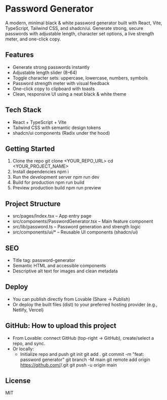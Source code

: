 # Password Generator

A modern, minimal black & white password generator built with React, Vite, TypeScript, Tailwind CSS, and shadcn/ui. Generate strong, secure passwords with adjustable length, character set options, a live strength meter, and one-click copy.

## Features
- Generate strong passwords instantly
- Adjustable length slider (8–64)
- Toggle character sets: uppercase, lowercase, numbers, symbols
- Password strength meter with visual feedback
- One-click copy to clipboard with toasts
- Clean, responsive UI using a neat black & white theme

## Tech Stack
- React + TypeScript + Vite
- Tailwind CSS with semantic design tokens
- shadcn/ui components (Radix under the hood)

## Getting Started
1. Clone the repo
   git clone <YOUR_REPO_URL>
   cd <YOUR_PROJECT_NAME>
2. Install dependencies
   npm i
3. Run the development server
   npm run dev
4. Build for production
   npm run build
5. Preview production build
   npm run preview

## Project Structure
- src/pages/Index.tsx – App entry page
- src/components/PasswordGenerator.tsx – Main feature component
- src/lib/password.ts – Password generation and strength logic
- src/components/ui/* – Reusable UI components (shadcn/ui)

## SEO
- Title tag: password-generator
- Semantic HTML and accessible components
- Descriptive alt text for images and clean metadata

## Deploy
- You can publish directly from Lovable (Share → Publish)
- Or deploy the built files (dist) to your preferred hosting provider (e.g., Netlify, Vercel)

## GitHub: How to upload this project
- From Lovable: connect GitHub (top-right → GitHub), create/select a repo, and sync.
- Or locally:
  - Initialize repo and push
    git init
    git add .
    git commit -m "feat: password generator"
    git branch -M main
    git remote add origin https://github.com/<your-username>/<your-repo>.git
    git push -u origin main

## License
MIT

